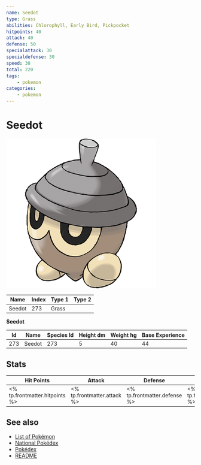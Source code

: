 ```yaml
---
name: Seedot
type: Grass
abilities: Chlorophyll, Early Bird, Pickpocket
hitpoints: 40
attack: 40
defense: 50
specialattack: 30
specialdefense: 30
speed: 30
total: 220
tags:
    - pokemon
categories:
    - pokemon
---
```


# Seedot


![Seedot](images/273.png)

| **Name** | **Index** | **Type 1** | **Type 2** |
|----|----|----|----|
| Seedot | 273 | Grass  |  |

**Seedot** 




| **Id** | **Name** | **Species Id** | **Height dm** | **Weight hg** | **Base Experience** |
|--------|----------|----------------|------------|------------|---------------------|
| 273 | Seedot | 273 | 5 | 40 | 44 |



## Stats

| **Hit Points** | **Attack** | **Defense** | **Special Attack** | **Special Defense** | **Speed** | **Total** |
|----------------|------------|-------------|--------------------|---------------------|-----------|-----------|
| <% tp.frontmatter.hitpoints %> | <% tp.frontmatter.attack %> | <% tp.frontmatter.defense %> | <% tp.frontmatter.specialattack %> | <% tp.frontmatter.specialdefense %> | <% tp.frontmatter.speed %> | <% tp.frontmatter.total %> |

## See also

- [List of Pokémon](../pokemon.md)
- [National Pokédex](../national_pokedex.md)
- [Pokédex](../pokedex.md)
- [README](../README.md)
